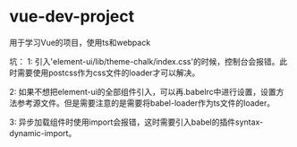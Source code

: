 # vue-dev-project
用于学习Vue的项目，使用ts和webpack


坑：
1: 引入'element-ui/lib/theme-chalk/index.css'的时候，控制台会报错。此时需要使用postcss作为css文件的loader才可以解决。

2: 如果不想把element-ui的全部组件引入，可以再.babelrc中进行设置，设置方法参考源文件。但是需要注意的是需要将babel-loader作为ts文件的loader。

3: 异步加载组件时使用import会报错，这时需要引入babel的插件syntax-dynamic-import。